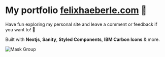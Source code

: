 # My portfolio [felixhaeberle.com](https://felixhaeberle.com) 🤟

Have fun exploring my personal site and leave a comment or feedback if you want to! 🤙

Built with **Nextjs**, **Sanity**, **Styled Components**, **IBM Carbon Icons** & more.



![Mask Group](https://user-images.githubusercontent.com/34959078/122826978-19abd480-d2e4-11eb-85dc-1d374301b882.png)
